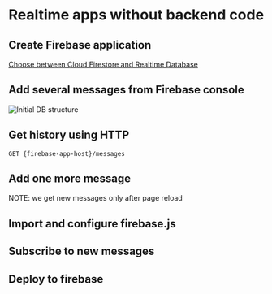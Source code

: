 # Realtime apps without backend code

## Create Firebase application
[Choose between Cloud Firestore and Realtime Database](https://firebase.google.com/docs/database/rtdb-vs-firestore?authuser=0)

## Add several messages from Firebase console
![Initial DB structure](http://img.in6k.com/screens/fb-meetup-initial-db-structure.png)

## Get history using HTTP
`GET {firebase-app-host}/messages`

## Add one more message
NOTE: we get new messages only after page reload

## Import and configure firebase.js


## Subscribe to new messages


## Deploy to firebase
